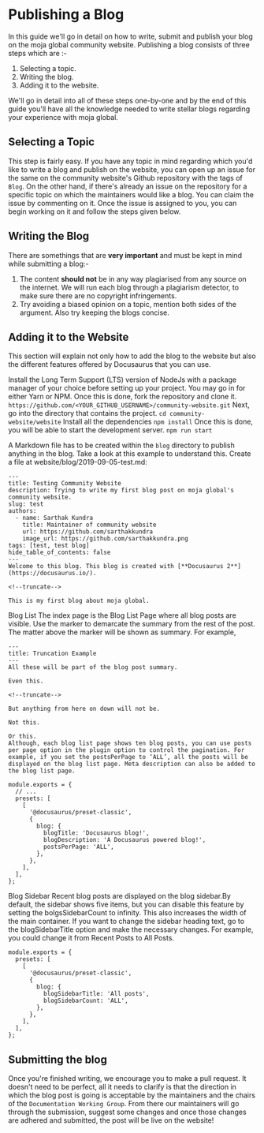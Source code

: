 # Publishing a Blog
In this guide we'll go in detail on how to write, submit and publish your blog on the moja global community website. Publishing a blog consists of three steps which are :-
1. Selecting a topic.
2. Writing the blog.
3. Adding it to the website.

We'll go in detail into all of these steps one-by-one and by the end of this guide you'll have all the knowledge needed to write stellar blogs regarding your experience with moja global.

## Selecting a Topic
This step is fairly easy. If you have any topic in mind regarding which you'd like to write a blog and publish on the website, you can open up an issue for the same on the community website's Github repository with the tags of `Blog`. On the other hand, if there's already an issue on the repository for a specific topic on which the maintainers would like a blog. You can claim the issue by commenting on it. Once the issue is assigned to you, you can begin working on it and follow the steps given below.

## Writing the Blog
There are somethings that are **very important** and must be kept in mind while submitting a blog:-
1. The content **should not** be in any way plagiarised from any source on the internet. We will run each blog through a plagiarism detector, to make sure there are no copyright infringements.
2. Try avoiding a biased opinion on a topic, mention both sides of the argument. Also try keeping the blogs concise.

## Adding it to the Website
This section will explain not only how to add the blog to the website but also the different features offered by Docusaurus that you can use.

Install the Long Term Support (LTS) version of NodeJs with a package manager of your choice before setting up your project. You may go in for either Yarn or NPM. Once this is done, fork the repository and clone it.
    `https://github.com/<YOUR_GITHUB_USERNAME>/community-website.git`
Next, go into the directory that contains the project.
    `cd community-website/website`
Install all the dependencies
    `npm install`
Once this is done, you will be able to start the development server.
    `npm run start`

A Markdown file has to be created within the `blog` directory to publish anything in the blog.
Take a look at this example to understand this.
Create a file at website/blog/2019-09-05-test.md:
```
---
title: Testing Community Website
description: Trying to write my first blog post on moja global's community website.
slug: test
authors:
  - name: Sarthak Kundra
    title: Maintainer of community website
    url: https://github.com/sarthakkundra
    image_url: https://github.com/sarthakkundra.png
tags: [test, test blog]
hide_table_of_contents: false
---
Welcome to this blog. This blog is created with [**Docusaurus 2**](https://docusaurus.io/).

<!--truncate-->

This is my first blog about moja global.

```
Blog List
The index page is the Blog List Page where all blog posts are visible.
Use the marker to demarcate the summary from the rest of the post. The matter above the marker will be shown as summary. For example,
```
---
title: Truncation Example
---
All these will be part of the blog post summary.

Even this.

<!--truncate-->

But anything from here on down will not be.

Not this.

Or this.
Although, each blog list page shows ten blog posts, you can use posts per page option in the plugin option to control the pagination. For example, if you set the postsPerPage to ‘ALL’, all the posts will be displayed on the blog list page. Meta description can also be added to the blog list page.
```
```
module.exports = {
  // ...
  presets: [
    [
      '@docusaurus/preset-classic',
      {
        blog: {
          blogTitle: 'Docusaurus blog!',
          blogDescription: 'A Docusaurus powered blog!',
          postsPerPage: 'ALL',
        },
      },
    ],
  ],
};
```
Blog Sidebar
Recent blog posts are displayed on the blog sidebar.By default, the sidebar shows five items, but you can disable this feature by setting the bolgsSidebarCount to infinity. This also increases the width of the main container. If you want to change the sidebar heading text, go to the blogSidebarTitle option and make the necessary changes. For example, you could change it from Recent Posts to All Posts.
```
module.exports = {
  presets: [
    [
      '@docusaurus/preset-classic',
      {
        blog: {
          blogSidebarTitle: 'All posts',
          blogSidebarCount: 'ALL',
        },
      },
    ],
  ],
};
```
## Submitting the blog
Once you're finished writing, we encourage you to make a pull request. It doesn't need to be perfect, all it needs to clarify is that the direction in which the blog post is going is acceptable by the maintainers and the chairs of the `Documentation Working Group`. From there our maintainers will go through the submission, suggest some changes and once those changes are adhered and submitted, the post will be live on the website!